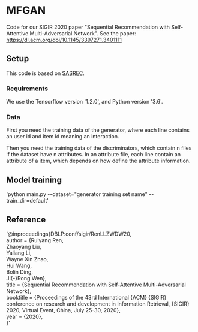 # MFGAN
Code for our SIGIR 2020 paper "Sequential Recommendation with Self-Attentive Multi-Adversarial Network". 
See the paper: https://dl.acm.org/doi/10.1145/3397271.3401111

## Setup
This code is based on [SASREC](https://github.com/kang205/SASRec).

### Requirements
We use the Tensorflow version '1.2.0', and Python version '3.6'.

### Data
First you need the training data of the generator, where each line contains an user id and item id meaning an interaction. 

Then you need the training data of the discriminators, which contain n files if the dataset have n attributes. In an attribute file, each line contain an attribute of a item, which depends on how  define the attribute information.

## Model training
'python main.py --dataset="generator training set name" --train_dir=default'

## Reference
'@inproceedings{DBLP:conf/sigir/RenLLZWDW20,  
  author    = {Ruiyang Ren,  
               Zhaoyang Liu,  
               Yaliang Li,  
               Wayne Xin Zhao,  
               Hui Wang,  
               Bolin Ding,  
               Ji{-}Rong Wen},  
  title     = {Sequential Recommendation with Self-Attentive Multi-Adversarial Network},  
  booktitle = {Proceedings of the 43rd International {ACM} {SIGIR} conference on
               research and development in Information Retrieval, {SIGIR} 2020, Virtual
               Event, China, July 25-30, 2020},  
  year      = {2020},  
}'
